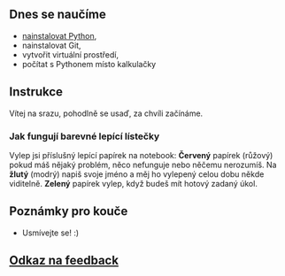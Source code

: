 ## Dnes se naučíme

* [nainstalovat Python](../../../../../2017/pyladies-brno-jaro-po/beginners/install/),
* nainstalovat Git,
* vytvořit virtuální prostředí,
* počítat s Pythonem místo kalkulačky

## Instrukce
Vítej na srazu, pohodlně se usaď, za chvíli začínáme.

### Jak fungují barevné lepící lístečky
Vylep jsi příslušný lepící papírek na notebook: **Červený** papírek (růžový) pokud máš nějaký problém, něco nefunguje nebo něčemu nerozumíš. Na **žlutý** (modrý) napiš svoje jméno a měj ho vylepený celou dobu někde viditelně. **Zelený** papírek vylep, když budeš mít hotový zadaný úkol.

## Poznámky pro kouče
* Usmívejte se! :)

## [Odkaz na feedback]

[Odkaz na feedback]: https://gist.github.com/encukou/290a5b519656da51780be05f0e894b9c
